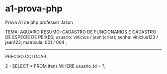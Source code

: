 # a1-prova-php
Prova A1 de php professor Jason

TEMA: AQUARIO
RESUMO: CADASTRO DE FUNCIONARIOS E CADASTRO DE ESPECIE DE PEIXES;
usuario: vinicius / jean (criar);
senha: vinicius123 / jean123;
matricula: 001 / 004 ;

----------------
PRECISO COLOCAR


2 - SELECT * FROM itens WHERE usuario_id = ?;
